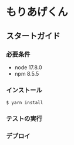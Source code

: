 # もりあげくん

## スタートガイド

### 必要条件

- node 17.8.0
- npm 8.5.5

### インストール

```shell
$ yarn install
```

### テストの実行

### デプロイ

